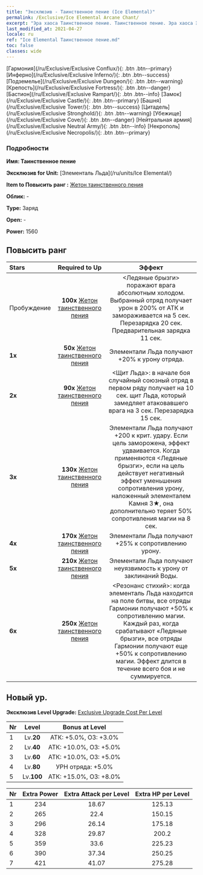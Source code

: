 ```yaml
---
title: "Эксклюзив - Таинственное пение (Ice Elemental)"
permalink: /Exclusive/Ice Elemental Arcane Chant/
excerpt: "Эра хаоса Таинственное пение. Таинственное пение. Эра хаоса Эксклюзив Таинственное пение. Элементаль Льда Эксклюзив."
last_modified_at: 2021-04-27
locale: ru
ref: "Ice Elemental Таинственное пение.md"
toc: false
classes: wide
---
```

 [Гармония](/ru/Exclusive/Exclusive Conflux/){: .btn .btn--primary} [Инферно](/ru/Exclusive/Exclusive Inferno/){: .btn .btn--success} [Подземелье](/ru/Exclusive/Exclusive Dungeon/){: .btn .btn--warning} [Крепость](/ru/Exclusive/Exclusive Fortress/){: .btn .btn--danger} [Бастион](/ru/Exclusive/Exclusive Rampart/){: .btn .btn--info} [Замок](/ru/Exclusive/Exclusive Castle/){: .btn .btn--primary} [Башня](/ru/Exclusive/Exclusive Tower/){: .btn .btn--success} [Цитадель](/ru/Exclusive/Exclusive Stronghold/){: .btn .btn--warning} [Убежище](/ru/Exclusive/Exclusive Cove/){: .btn .btn--danger} [Нейтральная армия](/ru/Exclusive/Exclusive Neutral Army/){: .btn .btn--info} [Некрополь](/ru/Exclusive/Exclusive Necropolis/){: .btn .btn--primary} 

### Подробности
 **Имя: Таинственное пение** 

 **Эксклюзив for Unit:** [Элементаль Льда](/ru/units/Ice Elemental/) 

 **Item to Повысить ранг :** [Жетон таинственного пения](/ItemsRU/con_915/)

 **Облик:** -

 **Type:** Заряд

 **Open:** -

 **Power:** 1560

## Повысить ранг 

  |     Stars    |  Required to Up | Эффект |
  |:-------------|:---------------:|:---------------:|
  |  Пробуждение  | **100x** [Жетон таинственного пения](/ItemsRU/con_915/) | <Ледяные брызги> поражают врага абсолютным холодом. Выбранный отряд получает урон в 200% от АТК и замораживается на 5 сек. Перезарядка 20 сек. Предварительная зарядка 11 сек. |
  | **1x** <i class="fas fa-star"/> | **50x** [Жетон таинственного пения](/ItemsRU/con_915/) | Элементали Льда получают +20% к урону отряда. |
  | **2x** <i class="fas fa-star"/> | **90x** [Жетон таинственного пения](/ItemsRU/con_915/) | <Щит Льда>: в начале боя случайный союзный отряд в первом ряду получает на 10 сек. щит Льда, который замедляет атаковавшего врага на 3 сек. Перезарядка 15 сек. |
  | **3x** <i class="fas fa-star"/> | **130x** [Жетон таинственного пения](/ItemsRU/con_915/) | Элементали Льда получают +200 к крит. удару. Если цель заморожена, эффект удваивается. Когда применяются <Ледяные брызги>, если на цель действует негативный эффект уменьшения сопротивления урону, наложенный элементалем Камня 3★, она дополнительно теряет 50% сопротивления магии на 8 сек. |
  | **4x** <i class="fas fa-star"/> | **170x** [Жетон таинственного пения](/ItemsRU/con_915/) | Элементали Льда получают +25% к сопротивлению урону. |
  | **5x** <i class="fas fa-star"/> | **210x** [Жетон таинственного пения](/ItemsRU/con_915/) | Элементали Льда получают неуязвимость к урону от заклинаний Воды. |
  | **6x** <i class="fas fa-star"/> | **250x** [Жетон таинственного пения](/ItemsRU/con_915/) | <Резонанс стихий>: когда элементаль Льда находится на поле битвы, все отряды Гармонии получают +50% к сопротивлению магии. Каждый раз, когда срабатывают «Ледяные брызги», все отряды Гармонии получают еще +50% к сопротивлению магии. Эффект длится в течение всего боя и не суммируется. |


## Новый ур.
 **Эксклюзив Level Upgrade:** [Exclusive Upgrade Cost Per Level](/Exclusive/ExclusiveUpgradeCostPerLevel/)

  |  Nr  |   Level  | Bonus at Level |
  |:-----|:--------:|:--------------:|
  | 1 | Lv.**20** | АТК: +5.0%, ОЗ: +3.0% |
  | 2 | Lv.**40** | АТК: +10.0%, ОЗ: +5.0% |
  | 3 | Lv.**60** | АТК: +10.0%, ОЗ: +5.0% |
  | 4 | Lv.**80** | УРН отряда: +5.0% |
  | 5 | Lv.**100** | АТК: +15.0%, ОЗ: +8.0% |


  |  Nr  |  Extra Power | Extra Attack per Level | Extra HP per Level |
  |:-----|:--------:|:--------:|:--------:|
  | 1 | 234 | 18.67 | 125.13 |
  | 2 | 265 | 22.4 | 150.15 |
  | 3 | 296 | 26.14 | 175.18 |
  | 4 | 328 | 29.87 | 200.2 |
  | 5 | 359 | 33.6 | 225.23 |
  | 6 | 390 | 37.34 | 250.25 |
  | 7 | 421 | 41.07 | 275.28 |


